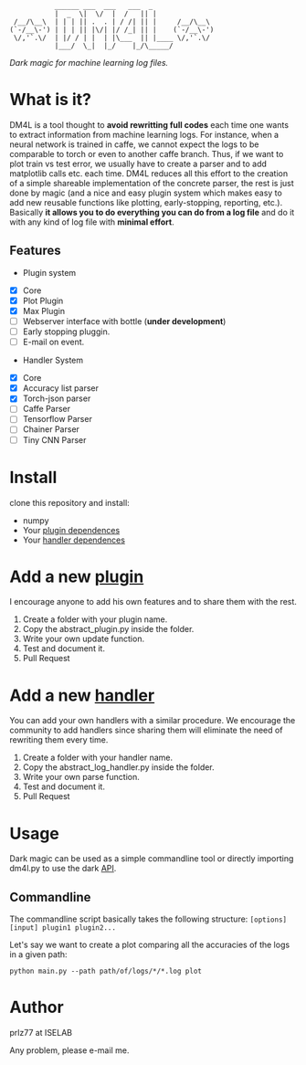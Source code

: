```
           ______ ___  ___   ___  _     
           |  _  \|  \/  |  /   || |    
 /__/\__\  | | | || .  . | / /| || |     /__/\__\ 
(`-/__\-') | | | || |\/| |/ /_| || |    (`-/__\-')
 \/,'`.\/  | |/ / | |  | |\___  || |____ \/,'`.\/
           |___/  \_|  |_/    |_/\_____/
```

*Dark magic for machine learning log files.*


# What is it?

DM4L is a tool thought to **avoid rewritting full codes** each time one wants to extract information from machine learning logs. For instance, when a neural network is trained in caffe, we cannot expect the logs to be comparable to torch or even to another caffe branch. Thus, if we want to plot train vs test error, we usually have to create a parser and to add matplotlib calls etc. each time. DM4L reduces all this effort to the creation of a simple shareable implementation of the concrete parser, the rest is just done by magic (and a nice and easy plugin system which makes easy to add new reusable functions like plotting, early-stopping, reporting, etc.). Basically **it allows you to do everything you can do from a log file** and do it with any kind of log file with **minimal effort**.

## Features
- Plugin system
- [x] Core
- [x] Plot Plugin
- [x] Max Plugin
- [ ] Webserver interface with bottle (**under development**)
- [ ] Early stopping pluggin.
- [ ] E-mail on event.
- Handler System
- [x] Core 
- [x] Accuracy list parser
- [x] Torch-json parser
- [ ] Caffe Parser
- [ ] Tensorflow Parser
- [ ] Chainer Parser
- [ ] Tiny CNN Parser

# Install
clone this repository and install:
- numpy
- Your [plugin dependences](https://github.com/prlz77/dm4l/tree/master/plugins)
- Your [handler dependences](https://github.com/prlz77/dm4l/tree/master/handlers)

# Add a new [plugin](https://github.com/prlz77/dm4l/tree/master/plugins)
I encourage anyone to add his own features and to share them with the rest.

1. Create a folder with your plugin name.
2. Copy the abstract_plugin.py inside the folder.
3. Write your own update function.
4. Test and document it.
5. Pull Request

# Add a new [handler](https://github.com/prlz77/dm4l/tree/master/handlers)
You can add your own handlers with a similar procedure. We encourage the community to
add handlers since sharing them will eliminate the need of rewriting them every time.

1. Create a folder with your handler name.
2. Copy the abstract_log_handler.py inside the folder.
3. Write your own parse function.
4. Test and document it.
5. Pull Request

# Usage
Dark magic can be used as a simple commandline tool or directly importing dm4l.py to use the dark [API](https://prlz77.github.io/dm4l/).

## Commandline
The commandline script basically takes the following structure:
``[options] [input] plugin1 plugin2...``

Let's say we want to create a plot comparing all the accuracies of the logs in a given path:

```pyhon
python main.py --path path/of/logs/*/*.log plot
```

# Author
prlz77 at ISELAB

Any problem, please e-mail me.
